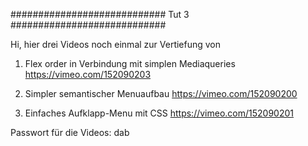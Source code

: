 ############################ Tut 3 ############################

Hi, hier drei Videos noch einmal zur Vertiefung von 


1. Flex order in Verbindung mit simplen Mediaqueries
https://vimeo.com/152090203

2. Simpler semantischer Menuaufbau
https://vimeo.com/152090200

3. Einfaches Aufklapp-Menu mit CSS
https://vimeo.com/152090201


Passwort für die Videos: dab